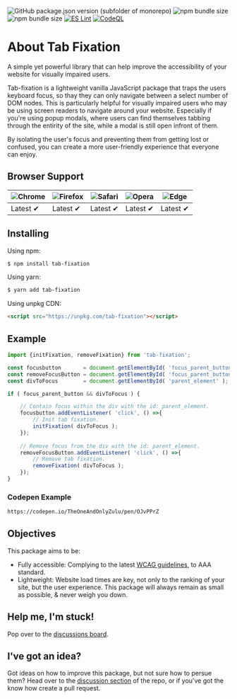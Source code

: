 <img alt="GitHub package.json version (subfolder of monorepo)" src="https://img.shields.io/github/package-json/v/TheOneAndOnlyZulu/tab-fixation"> <img alt="npm bundle size" src="https://img.shields.io/bundlephobia/min/tab-fixation" /> <img alt="npm bundle size" src="https://img.shields.io/bundlephobia/minzip/tab-fixation" />
[![ES Lint](https://github.com/TheOneAndOnlyZulu/tab-fixation/actions/workflows/eslint.yml/badge.svg)](https://github.com/TheOneAndOnlyZulu/tab-fixation/actions/workflows/eslint.yml)
[![CodeQL](https://github.com/TheOneAndOnlyZulu/tab-fixation/actions/workflows/codeql-analysis.yml/badge.svg)](https://github.com/TheOneAndOnlyZulu/tab-fixation/actions/workflows/codeql-analysis.yml)

# About Tab Fixation

A simple yet powerful library that can help improve the accessibility of your website for visually impaired users.

Tab-fixation is a lightweight vanilla JavaScript package that traps the users keyboard focus, so thay they can only navigate between a select number of DOM nodes. This is particularly helpful for visually impaired users who may be using screen readers to navigate around your website. Especially if you're using popup modals, where users can find themselves tabbing through the entirity of the site, while a modal is still open infront of them. 

By isolating the user's focus and preventing them from getting lost or confused, you can create a more user-friendly experience that everyone can enjoy.

## Browser Support

![Chrome](https://raw.github.com/alrra/browser-logos/master/src/chrome/chrome_48x48.png) | ![Firefox](https://raw.github.com/alrra/browser-logos/main/src/firefox/firefox_48x48.png) | ![Safari](https://raw.github.com/alrra/browser-logos/main/src/safari/safari_48x48.png) | ![Opera](https://raw.github.com/alrra/browser-logos/main/src/opera/opera_48x48.png) | ![Edge](https://raw.github.com/alrra/browser-logos/main/src/edge/edge_48x48.png) | 
--- | --- | --- | --- | --- |
Latest ✔ | Latest ✔ | Latest ✔ | Latest ✔ | Latest ✔ |

## Installing

Using npm:

```bash
$ npm install tab-fixation
```

Using yarn:

```bash
$ yarn add tab-fixation
```

Using unpkg CDN:

```html
<script src="https://unpkg.com/tab-fixation"></script>
```

## Example

```js
import {initFixation, removeFixation} from 'tab-fixation';

const focusbutton       = document.getElementById( 'focus_parent_button' );
const removeFocusButton = document.getElementById( 'focus_parent_button' );
const divToFocus        = document.getElementById( 'parent_element' );

if ( focus_parent_button && divToFocus ) {

	// Contain focus within the div with the id: parent_element.
	focusbutton.addEventListener( 'click', () =>{
		// Init tab fixation.
		initFixation( divToFocus );
	}); 
	
	// Remove focus from the div with the id: parent_element.
	removeFocusButton.addEventListener( 'click', () =>{
		// Remove tab fixation.
		removeFixation( divToFocus );
	}); 
}
```

### Codepen Example

```html
https://codepen.io/TheOneAndOnlyZulu/pen/OJvPPrZ
```

## Objectives

This package aims to be:

- Fully accessible: Complying to the latest <a href="https://www.w3.org/TR/WCAG21/">WCAG guidelines</a>, to AAA standard.
- Lightweight: Website load times are key, not only to the ranking of your site, but the user experience. This package will always remain as small as possible, & never weigh you down.


## Help me, I'm stuck!

Pop over to the <a href="https://github.com/TheOneAndOnlyZulu/tab-fixation/discussions">discussions board</a>.

## I've got an idea?

Got ideas on how to improve this package, but not sure how to persue them? Head over to the <a href="https://github.com/TheOneAndOnlyZulu/tab-fixation/discussions">discussion section</a> of the repo, or if you've got the know how create a pull request.
